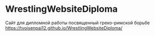 # WrestlingWebsiteDiploma
Сайт для дипломной работы посвященный греко-римской борьбе
https://tvoisenpai12.github.io/WrestlingWebsiteDiploma/
